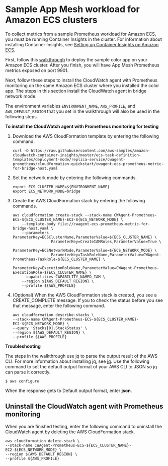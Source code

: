 # Sample App Mesh workload for Amazon ECS clusters<a name="ContainerInsights-Prometheus-Sample-Workloads-ECS-appmesh"></a>

To collect metrics from a sample Prometheus workload for Amazon ECS, you must be running Container Insights in the cluster\. For information about installing Container Insights, see [Setting up Container Insights on Amazon ECS](deploy-container-insights-ECS.md)\.

First, follow this [ walkthrough](https://github.com/aws/aws-app-mesh-examples/tree/master/examples/apps/colorapp#app-mesh-walkthrough-deploy-the-color-app-on-ecs) to deploy the sample color app on your Amazon ECS cluster\. After you finish, you will have App Mesh Prometheus metrics exposed on port 9901\.

Next, follow these steps to install the CloudWatch agent with Prometheus monitoring on the same Amazon ECS cluster where you installed the color app\. The steps in this section install the CloudWatch agent in bridge network mode\. 

The environment variables `ENVIRONMENT_NAME`, `AWS_PROFILE`, and `AWS_DEFAULT_REGION` that you set in the walkthrough will also be used in the following steps\.

**To install the CloudWatch agent with Prometheus monitoring for testing**

1. Download the AWS CloudFormation template by entering the following command\.

   ```
   curl -O https://raw.githubusercontent.com/aws-samples/amazon-cloudwatch-container-insights/master/ecs-task-definition-templates/deployment-mode/replica-service/cwagent-prometheus/cloudformation-quickstart/cwagent-ecs-prometheus-metric-for-bridge-host.yaml
   ```

1. Set the network mode by entering the following commands\.

   ```
   export ECS_CLUSTER_NAME=${ENVIRONMENT_NAME}
   export ECS_NETWORK_MODE=bridge
   ```

1. Create the AWS CloudFormation stack by entering the following commands\.

   ```
   aws cloudformation create-stack --stack-name CWAgent-Prometheus-ECS-${ECS_CLUSTER_NAME}-EC2-${ECS_NETWORK_MODE} \
       --template-body file://cwagent-ecs-prometheus-metric-for-bridge-host.yaml \
       --parameters ParameterKey=ECSClusterName,ParameterValue=${ECS_CLUSTER_NAME} \
                    ParameterKey=CreateIAMRoles,ParameterValue=True \
                    ParameterKey=ECSNetworkMode,ParameterValue=${ECS_NETWORK_MODE} \
                    ParameterKey=TaskRoleName,ParameterValue=CWAgent-Prometheus-TaskRole-${ECS_CLUSTER_NAME} \
                    ParameterKey=ExecutionRoleName,ParameterValue=CWAgent-Prometheus-ExecutionRole-${ECS_CLUSTER_NAME} \
       --capabilities CAPABILITY_NAMED_IAM \
       --region ${AWS_DEFAULT_REGION} \
       --profile ${AWS_PROFILE}
   ```

1. \(Optional\) When the AWS CloudFormation stack is created, you see a CREATE\_COMPLETE message\. If you to check the status before you see that message, enter the following command\.

   ```
   aws cloudformation describe-stacks \
   --stack-name CWAgent-Prometheus-ECS-${ECS_CLUSTER_NAME}-EC2-${ECS_NETWORK_MODE} \
   --query 'Stacks[0].StackStatus' \
   --region ${AWS_DEFAULT_REGION} \
   --profile ${AWS_PROFILE}
   ```

**Troubleshooting**

The steps in the walkthrough use jq to parse the output result of the AWS CLI\. For more information about installing jq, see [ jq](https://stedolan.github.io/jq/)\. Use the following command to set the default output format of your AWS CLI to JSON so jq can parse it correctly\. 

```
$ aws configure
```

When the response gets to Default output format, enter **json**\.

## Uninstall the CloudWatch agent with Prometheus monitoring<a name="ContainerInsights-Prometheus-Sample-Workloads-ECS-appmesh-uninstall"></a>

When you are finished testing, enter the following command to uninstall the CloudWatch agent by deleting the AWS CloudFormation stack\.

```
aws cloudformation delete-stack \
--stack-name CWAgent-Prometheus-ECS-${ECS_CLUSTER_NAME}-EC2-${ECS_NETWORK_MODE} \
--region ${AWS_DEFAULT_REGION} \
--profile ${AWS_PROFILE}
```